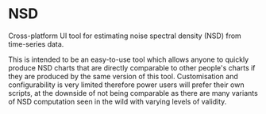 # NSD

Cross-platform UI tool for estimating noise spectral density (NSD) from time-series data. 

This is intended to be an easy-to-use tool which allows anyone to quickly produce NSD charts that are directly comparable to other people's charts if they are produced by the same version of this tool. Customisation and configurability is very limited therefore power users will prefer their own scripts, at the downside of not being comparable as there are many variants of NSD computation seen in the wild with varying levels of validity.
